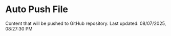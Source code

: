 # Auto Push File

Content that will be pushed to GitHub repository.
Last updated: 08/07/2025, 08:27:30 PM
